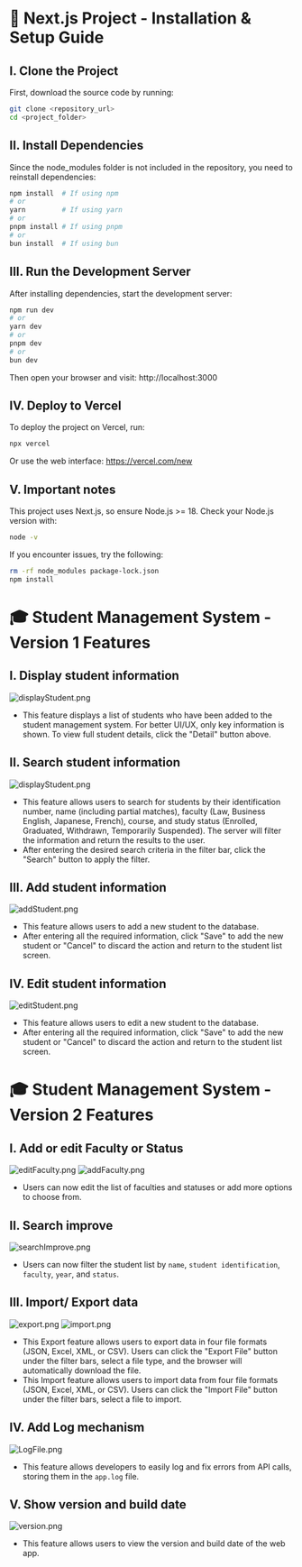# 🚀 Next.js Project - Installation & Setup Guide  

## I. Clone the Project  
First, download the source code by running:  
```bash
git clone <repository_url>
cd <project_folder>
```

## II. Install Dependencies
Since the node_modules folder is not included in the repository, you need to reinstall dependencies:
```bash
npm install  # If using npm
# or
yarn         # If using yarn
# or
pnpm install # If using pnpm
# or
bun install  # If using bun
```

## III. Run the Development Server
After installing dependencies, start the development server:
```bash
npm run dev
# or
yarn dev
# or
pnpm dev
# or
bun dev
```
Then open your browser and visit: http://localhost:3000

## IV. Deploy to Vercel
To deploy the project on Vercel, run:
```bash
npx vercel
```
Or use the web interface: https://vercel.com/new

## V. Important notes
This project uses Next.js, so ensure Node.js >= 18. Check your Node.js version with:
```bash
node -v
```
If you encounter issues, try the following:
```bash
rm -rf node_modules package-lock.json
npm install
```

# 🎓 Student Management System - Version 1 Features 
## I. Display student information
![displayStudent.png](../screenshots/displayStudent.png)
- This feature displays a list of students who have been added to the student management system. For better UI/UX, only key information is shown. To view full student details, click the "Detail" button above.
## II. Search student information
![displayStudent.png](../screenshots/displayStudent.png)
- This feature allows users to search for students by their identification number, name (including partial matches), faculty (Law, Business English, Japanese, French), course, and study status (Enrolled, Graduated, Withdrawn, Temporarily Suspended). The server will filter the information and return the results to the user. 
- After entering the desired search criteria in the filter bar, click the "Search" button to apply the filter.
## III. Add student information
![addStudent.png](../screenshots/addStudent.png)
- This feature allows users to add a new student to the database.
- After entering all the required information, click "Save" to add the new student or "Cancel" to discard the action and return to the student list screen.
## IV. Edit student information
![editStudent.png](../screenshots/editStudent.png)
- This feature allows users to edit a new student to the database.
- After entering all the required information, click "Save" to add the new student or "Cancel" to discard the action and return to the student list screen.

# 🎓 Student Management System - Version 2 Features 
## I. Add or edit Faculty or Status
![editFaculty.png](../screenshots/editFaculty.png)
![addFaculty.png](../screenshots/addFaculty.png)
- Users can now edit the list of faculties and statuses or add more options to choose from.
## II. Search improve
![searchImprove.png](../screenshots/searchImprove.png)
- Users can now filter the student list by `name`, `student identification`, `faculty`, `year`, and `status`.
## III. Import/ Export data
![export.png](../screenshots/export.png)
![import.png](../screenshots/import.png)
- This Export feature allows users to export data in four file formats (JSON, Excel, XML, or CSV). Users can click the "Export File" button under the filter bars, select a file type, and the browser will automatically download the file.
- This Import feature allows users to import data from four file formats (JSON, Excel, XML, or CSV). Users can click the "Import File" button under the filter bars, select a file to import.
## IV. Add Log mechanism
![LogFile.png](../screenshots/LogFile.png)
- This feature allows developers to easily log and fix errors from API calls, storing them in the `app.log` file.
## V. Show version and build date
![version.png](../screenshots/version.png)
- This feature allows users to view the version and build date of the web app.
